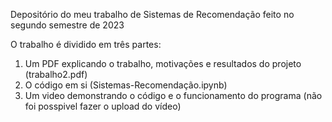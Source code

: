 Depositório do meu trabalho de Sistemas de Recomendação feito no segundo semestre de 2023

O trabalho é dividido em três partes:
  1. Um PDF explicando o trabalho, motivações e resultados do projeto (trabalho2.pdf)
  2. O código em si (Sistemas-Recomendação.ipynb)
  3. Um video demonstrando o código e o funcionamento do programa (não foi posspivel fazer o upload do vídeo)
